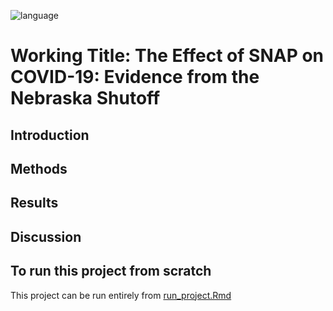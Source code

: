 ![language](https://img.shields.io/badge/Language-R-blue)
# Working Title: The Effect of SNAP on COVID-19: Evidence from the Nebraska Shutoff 

## Introduction
## Methods
## Results
## Discussion

## To run this project from scratch

This project can be run entirely from [run_project.Rmd](code/run_project.Rmd)

